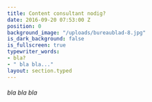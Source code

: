 ```yaml
---
title: Content consultant nodig?
date: 2016-09-20 07:53:00 Z
position: 0
background_image: "/uploads/bureaublad-8.jpg"
is_dark_background: false
is_fullscreen: true
typewriter_words:
- bla?
- " bla bla..."
layout: section.typed
---
```


###### <span id="typed">bla bla bla</span>